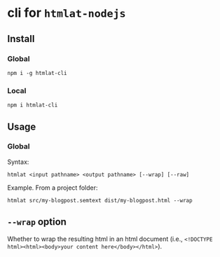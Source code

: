 # cli for `htmlat-nodejs`
## Install
### Global
`npm i -g htmlat-cli`
### Local
`npm i htmlat-cli`

## Usage
### Global
Syntax:

`htmlat <input pathname> <output pathname> [--wrap] [--raw]`

Example. From a project folder:

`htmlat src/my-blogpost.semtext dist/my-blogpost.html --wrap`

## `--wrap` option
Whether to wrap the resulting html in an html document (i.e., `<!DOCTYPE html><html><body>your content here</body></html>`).
